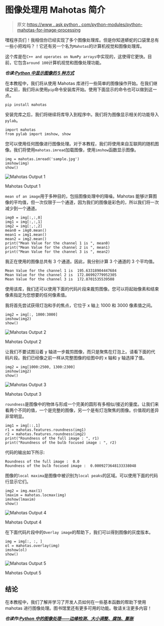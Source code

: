 # 图像处理用 Mahotas 简介

> 原文:[https://www . ask python . com/python-modules/python-mahotas-for-image-processing](https://www.askpython.com/python-modules/python-mahotas-for-image-processing)

嘿程序员们！我相信你已经实现了多个图像处理库。但是你知道蟒蛇的口袋里总有一些小把戏吗？！它还有另一个名为`Mahotas`的计算机视觉和图像处理库。

这个库是在`C++ and operates on NumPy arrays`中实现的，这使得它更快。目前，它包含`around 100`计算机视觉和图像处理功能。

***也读:[Python 中显示图像的 5 种方式](https://www.askpython.com/python/examples/display-images-using-python)***

在本教程中，我们将从使用 Mahotas 库进行一些简单的图像操作开始。在我们继续之前，我们将从使用`pip`命令安装库开始。使用下面显示的命令也可以做到这一点。

```
pip install mahotas

```

安装完库之后，我们将继续将库导入到程序中。我们将为图像显示相关的功能导入`pylab`。

```
import mahotas
from pylab import imshow, show

```

您可以使用任何图像进行图像处理。对于本教程，我们将使用来自互联网的随机图像。我们将使用`mahotas.imread`加载图像，使用`imshow`函数显示图像。

```
img = mahotas.imread('sample.jpg')
imshow(img)
show()

```

![Mahotas Output 1](../Images/a6d7c2a1775736bebde2818056b8b1f9.png)

Mahotas Output 1

`mean of an image`用于多种目的，包括图像处理中的降噪。Mahotas 能够计算图像的平均值，但一次仅限于一个通道，因为我们的图像是彩色的，所以我们将一次减少到一个通道。

```
img0 = img[:,:,0]
img1 = img[:,:,1]
img2 = img[:,:,2]
mean0 = img0.mean() 
mean1 = img1.mean()
mean2 = img2.mean() 
print("Mean Value for the channel 1 is ", mean0) 
print("Mean Value for the channel 2 is ", mean1)
print("Mean Value for the channel 3 is ", mean2)

```

我正在使用的图像总共有 3 个通道。因此，我分别计算 3 个通道的 3 个平均值。

```
Mean Value for the channel 1 is  195.63318904447684
Mean Value for the channel 2 is  172.86992779952305
Mean Value for the channel 3 is  172.8701535539508

```

使用该库，我们还可以使用下面的代码片段来裁剪图像。您可以将起始像素和结束像素指定为您想要的任何像素值。

我将首先尝试获得灯泡和手的焦点，它位于 x 轴上 1000 和 3000 像素值之间。

```
img2 = img[:, 1000:3000]  
imshow(img2) 
show() 

```

![Mahotas Output 2](../Images/1f96f4bef3526a69b98310786908b224.png)

Mahotas Output 2

让我们不要试图沿着 y 轴进一步裁剪图像，而只是聚焦在灯泡上。请看下面的代码片段。我们已经像之前一样从完整图像的绘图中的 x 轴和 y 轴选择了值。

```
img2 = img[1000:2500, 1300:2300]  
imshow(img2) 
show() 

```

![Mahotas Output 3](../Images/dd548113dc29630720419799c5c61ffb.png)

Mahotas Output 3

`roundness`是图像中的物体与形成一个完美的圆形有多相似/接近的量度。让我们来看两个不同的值，一个是完整的图像，另一个是有灯泡聚焦的图像。价值观的差异非常明显。

```
img1 = img[::,1]
r1 = mahotas.features.roundness(img1) 
r2 = mahotas.features.roundness(img2) 
print("Roundness of the full image : ", r1)
print("Roundness of the bulb focused image : ", r2)

```

代码的输出如下所示:

```
Roundness of the full image :  0.0
Roundness of the bulb focused image :  0.0009273648133338048

```

图像的`local maxima`是图像中被识别为`local peaks`的区域。可以使用下面的代码行显示它们。

```
img2 = img.max(1)
lmaxim = mahotas.locmax(img) 
imshow(lmaxim)
show()

```

![Mahotas Output 4](../Images/e950d4522a2ab8192dd2fe91d4835d44.png)

Mahotas Output 4

在下面代码片段中的`Overlay image`的帮助下，我们可以得到图像的灰度版本。

```
img = img[:, :, ]  
ol = mahotas.overlay(img) 
imshow(ol) 
show()

```

![Mahotas Output 5](../Images/3b3d4c117a26a83f87e542e71e22049a.png)

Mahotas Output 5

## 结论

在本教程中，我们了解并学习了开发人员如何在一些基本函数的帮助下使用 mahotas 进行图像处理。图书馆里还有更多可用的功能。敬请关注更多内容！

***也读作:[Python 中的图像处理——边缘检测、大小调整、腐蚀、膨胀](https://www.askpython.com/python/examples/image-processing-in-python)***